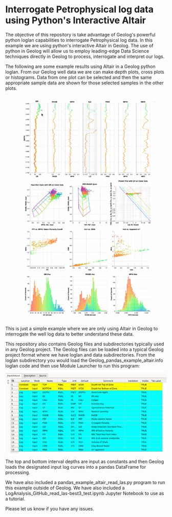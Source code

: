 # Interrogate Petrophysical log data using Python's Interactive Altair
The objective of this repository is take advantage of Geolog's powerful python loglan capabilities to interrogate Petrophysical log data. In this example we are using python's interactive Altair in Geolog. The use of python in Geolog will allow us to employ leading-edge Data Science techniques directly in Geolog to process, interrogate and interpret our logs.

The following are some example results using Altair in a Geolog python loglan. From our Geolog well data we are can make depth plots, cross plots or histograms. Data from one plot can be selected and then the same appropriate sample data are shown for those selected samples in the other plots. 

![Altair_Image](log_analysis_geolog20_ver2.gif)

This is just a simple example where we are only using Altair in Geolog to interrogate the well log data to better understand these data. 

This repository also contains Geolog files and subdirectories typically used in any Geolog project. The Geolog files can be loaded into a typical Geolog project format where we have loglan and data subdirectories. From the loglan subdirectory you would load the Geolog_pandas_example_altair.info loglan code and then use Module Launcher to run this program:

![Altair_Image2](Geolog_python_loglan.png)

The top and bottom interval depths are input as constants and then Geolog loads the designated input log curves into a pandas DataFrame for processing.

We have also included a pandas_example_altair_read_las.py program to run this example outside of Geolog. We have also included a LogAnalysis_GitHub_read_las-best3_test.ipynb Jupyter Notebook to use as a tutorial.

Please let us know if you have any issues. 






